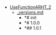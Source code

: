 - <a href = "F:\Node_projects\Node_Way\Jobs\FuncStandarts\UseFunctionARHT_2\cat.UseFunctionARHT_2\dir.UseFunctionARHT_2.md">UseFunctionARHT_2</a>
    - <a href = "F:\Node_projects\Node_Way\Jobs\FuncStandarts\UseFunctionARHT_2\_versions.md">_versions.md</a>
        - *# init 
        - *# 1.0.0
        - *## 1.0.1
